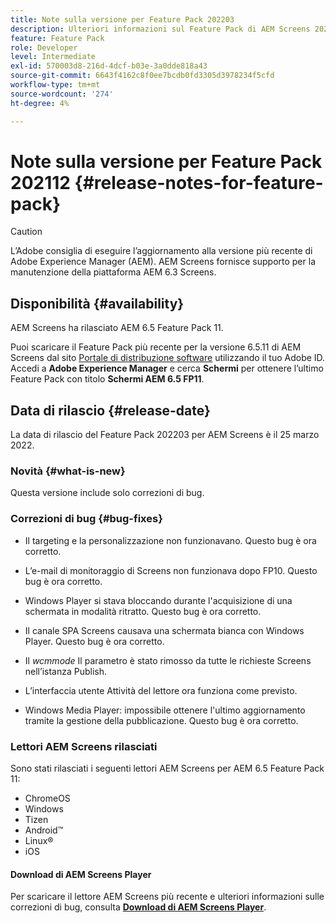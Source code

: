 ```yaml
---
title: Note sulla versione per Feature Pack 202203
description: Ulteriori informazioni sul Feature Pack di AEM Screens 202203 rilasciato il 25 marzo 2022.
feature: Feature Pack
role: Developer
level: Intermediate
exl-id: 570003d8-216d-4dcf-b03e-3a0dde818a43
source-git-commit: 6643f4162c8f0ee7bcdb0fd3305d3978234f5cfd
workflow-type: tm+mt
source-wordcount: '274'
ht-degree: 4%

---
```


# Note sulla versione per Feature Pack 202112 {#release-notes-for-feature-pack}

>[!CAUTION]
>L’Adobe consiglia di eseguire l’aggiornamento alla versione più recente di Adobe Experience Manager (AEM). AEM Screens fornisce supporto per la manutenzione della piattaforma AEM 6.3 Screens.

## Disponibilità {#availability}

AEM Screens ha rilasciato AEM 6.5 Feature Pack 11.

Puoi scaricare il Feature Pack più recente per la versione 6.5.11 di AEM Screens dal sito [Portale di distribuzione software](https://experience.adobe.com/#/downloads/content/software-distribution/it/aem.html) utilizzando il tuo Adobe ID. Accedi a **Adobe Experience Manager** e cerca **Schermi** per ottenere l’ultimo Feature Pack con titolo **Schermi AEM 6.5 FP11**.

## Data di rilascio {#release-date}

La data di rilascio del Feature Pack 202203 per AEM Screens è il 25 marzo 2022.

### Novità {#what-is-new}

Questa versione include solo correzioni di bug.

### Correzioni di bug {#bug-fixes}

* Il targeting e la personalizzazione non funzionavano. Questo bug è ora corretto.

* L’e-mail di monitoraggio di Screens non funzionava dopo FP10. Questo bug è ora corretto.

* Windows Player si stava bloccando durante l&#39;acquisizione di una schermata in modalità ritratto. Questo bug è ora corretto.

* Il canale SPA Screens causava una schermata bianca con Windows Player. Questo bug è ora corretto.

* Il *wcmmode* Il parametro è stato rimosso da tutte le richieste Screens nell’istanza Publish.

* L’interfaccia utente Attività del lettore ora funziona come previsto.

* Windows Media Player: impossibile ottenere l&#39;ultimo aggiornamento tramite la gestione della pubblicazione. Questo bug è ora corretto.

### Lettori AEM Screens rilasciati

Sono stati rilasciati i seguenti lettori AEM Screens per AEM 6.5 Feature Pack 11:

* ChromeOS
* Windows
* Tizen
* Android™
* Linux®
* iOS

#### Download di AEM Screens Player

Per scaricare il lettore AEM Screens più recente e ulteriori informazioni sulle correzioni di bug, consulta **[Download di AEM Screens Player](https://download.macromedia.com/screens/index.html)**.
